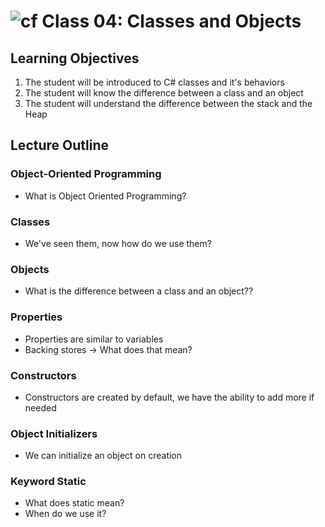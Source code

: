 ![cf](http://i.imgur.com/7v5ASc8.png) Class 04: Classes and Objects
=====================================

## Learning Objectives
1. The student will be introduced to C# classes and it's behaviors
2. The student will know the difference between a class and an object
3. The student will understand the difference between the stack and the Heap

## Lecture Outline

### Object-Oriented Programming
- What is Object Oriented Programming?

### Classes
- We've seen them, now how do we use them?

### Objects
- What is the difference between a class and an object??

### Properties
- Properties are similar to variables
- Backing stores -> What does that mean?

### Constructors
- Constructors are created by default, we have the ability to add more if needed

### Object Initializers
- We can initialize an object on creation

### Keyword Static
- What does static mean?
- When do we use it?

